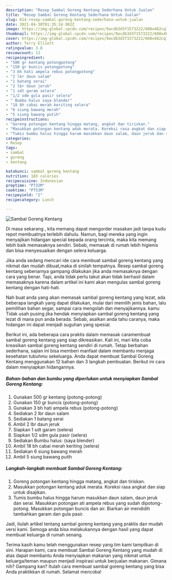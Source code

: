```yaml
---
description: "Resep Sambal Goreng Kentang Sederhana Untuk Jualan"
title: "Resep Sambal Goreng Kentang Sederhana Untuk Jualan"
slug: 614-resep-sambal-goreng-kentang-sederhana-untuk-jualan
date: 2021-04-30T01:35:14.982Z
image: https://img-global.cpcdn.com/recipes/9acdb3d3f1573222/680x482cq70/sambal-goreng-kentang-foto-resep-utama.jpg
thumbnail: https://img-global.cpcdn.com/recipes/9acdb3d3f1573222/680x482cq70/sambal-goreng-kentang-foto-resep-utama.jpg
cover: https://img-global.cpcdn.com/recipes/9acdb3d3f1573222/680x482cq70/sambal-goreng-kentang-foto-resep-utama.jpg
author: Terry Elliott
ratingvalue: 3.8
reviewcount: 13
recipeingredient:
- "500 gr kentang potongpotong"
- "150 gr buncis potongpotong"
- "3 bh hati ampela rebus potongpotong"
- "2 lbr daun salam"
- "1 batang serai"
- "2 lbr daun jeruk"
- "1 sdt garam selera"
- "1/2 sdm gula pasir selera"
- " Bumbu halus saya blender"
- "18 bh cabai merah keriting selera"
- "6 siung bawang merah"
- "5 siung bawang putih"
recipeinstructions:
- "Goreng potongan kentang hingga matang, angkat dan tiriskan."
- "Masukkan potongan kentang aduk merata. Koreksi rasa angkat dan siap untuk disajikan."
- "Tumis bumbu halus hingga harum masukkan daun salam, daun jeruk dan serai. Masukkan potongan ati ampela rebus yang sudah dipotong-potong. Masukkan potongan buncis dan air. Biarkan air mendidih tambahkan garam dan gula pasir."
categories:
- Resep
tags:
- sambal
- goreng
- kentang

katakunci: sambal goreng kentang 
nutrition: 183 calories
recipecuisine: Indonesian
preptime: "PT32M"
cooktime: "PT53M"
recipeyield: "2"
recipecategory: Lunch

---
```



![Sambal Goreng Kentang](https://img-global.cpcdn.com/recipes/9acdb3d3f1573222/680x482cq70/sambal-goreng-kentang-foto-resep-utama.jpg)

Di masa  sekarang , kita memang dapat mengorder masakan jadi tanpa kudu repot membuatnya terlebih dahulu. Namun, bagi mereka yang ingin menyajikan hidangan special kepada orang tercinta, maka kita memang lebih baik memasaknya sendiri. Sebab, memasak di rumah lebih higienis dan bisa menyesuaikan dengan selera keluarga.

Jika anda sedang mencari ide cara membuat sambal goreng kentang yang nikmat dan mudah dibuat,maka di sinilah tempatnya. Resep sambal goreng kentang  sebenarnya gampang dilakukan jika anda memasaknya dengan cara yang benar. Tapi, anda tidak perlu takut akan tidak berhasil dalam memasaknya 
karena dalam artikel ini kami akan mengulas sambal goreng kentang dengan hati-hati.  



Nah buat anda yang akan memasak sambal goreng kentang yang lezat, ada beberapa langkah yang dapat dilakukan, mulai dari memilih jenis bahan, lalu pemilihan bahan segar, sampai cara mengolah dan menyajikannya. kamu Tidak usah pusing jika hendak menyiapkan sambal goreng kentang yang lezat di mana pun anda berada. Sebab, asalkan anda  tahu caranya, maka hidangan ini dapat menjadi suguhan yang spesial.

Berikut ini, ada beberapa cara praktis  dalam memasak caramembuat sambal goreng kentang yang siap dikreasikan. Kali ini, mari kita coba kreasikan sambal goreng kentang sendiri di rumah. Tetap berbahan sederhana, sajian ini bisa memberi manfaat dalam membantu menjaga kesehatan tubuhmu sekeluarga. Anda dapat membuat Sambal Goreng Kentang menggunakan 12 bahan dan 3 langkah pembuatan. Berikut ini cara dalam menyiapkan hidangannya.

<!--inarticleads1-->

##### Bahan-bahan dan bumbu yang diperlukan untuk menyiapkan Sambal Goreng Kentang:

1. Gunakan 500 gr kentang (potong-potong)
1. Gunakan 150 gr buncis (potong-potong)
1. Gunakan 3 bh hati ampela rebus (potong-potong)
1. Sediakan 2 lbr daun salam
1. Sediakan 1 batang serai
1. Ambil 2 lbr daun jeruk
1. Siapkan 1 sdt garam (selera)
1. Siapkan 1/2 sdm gula pasir (selera)
1. Sediakan  Bumbu halus: (saya blender)
1. Ambil 18 bh cabai merah keriting (selera)
1. Sediakan 6 siung bawang merah
1. Ambil 5 siung bawang putih




<!--inarticleads2-->

##### Langkah-langkah membuat Sambal Goreng Kentang:

1. Goreng potongan kentang hingga matang, angkat dan tiriskan.
1. Masukkan potongan kentang aduk merata. Koreksi rasa angkat dan siap untuk disajikan.
1. Tumis bumbu halus hingga harum masukkan daun salam, daun jeruk dan serai. Masukkan potongan ati ampela rebus yang sudah dipotong-potong. Masukkan potongan buncis dan air. Biarkan air mendidih tambahkan garam dan gula pasir.




Jadi, itulah artikel tentang  sambal goreng kentang  yang praktis dan mudah versi kami. Semoga anda bisa melakukannya dengan hasil yang dapat membuat keluarga di rumah senang. 

Terima kasih kamu telah menggunakan resep yang tim kami tampilkan di sini. Harapan kami, cara membuat  Sambal Goreng Kentang yang mudah di atas dapat membantu Anda menyiapkan makanan yang nikmat untuk keluarga/teman maupun menjadi inspirasi untuk berjualan makanan. Gimana nih? Gampang kan? Itulah cara membuat sambal goreng kentang yang bisa Anda praktikkan di rumah. Selamat mencoba!

